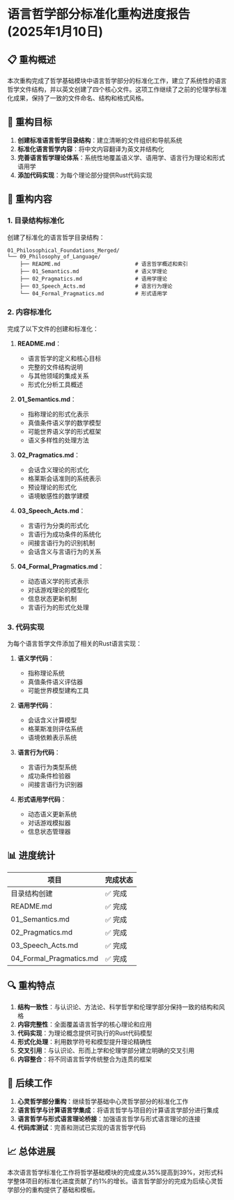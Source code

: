 # 语言哲学部分标准化重构进度报告 (2025年1月10日)

## 📋 重构概述

本次重构完成了哲学基础模块中语言哲学部分的标准化工作，建立了系统性的语言哲学文件结构，并以英文创建了四个核心文件。这项工作继续了之前的伦理学标准化成果，保持了一致的文件命名、结构和格式风格。

## 🎯 重构目标

1. **创建标准语言哲学目录结构**：建立清晰的文件组织和导航系统
2. **标准化语言哲学内容**：将中文内容翻译为英文并结构化
3. **完善语言哲学理论体系**：系统性地覆盖语义学、语用学、语言行为理论和形式语用学
4. **添加代码实现**：为每个理论部分提供Rust代码实现

## 🔄 重构内容

### 1. 目录结构标准化

创建了标准化的语言哲学目录结构：

```text
01_Philosophical_Foundations_Merged/
└── 09_Philosophy_of_Language/
    ├── README.md                        # 语言哲学概述和索引
    ├── 01_Semantics.md                  # 语义学理论
    ├── 02_Pragmatics.md                 # 语用学理论
    ├── 03_Speech_Acts.md                # 语言行为理论
    └── 04_Formal_Pragmatics.md          # 形式语用学
```

### 2. 内容标准化

完成了以下文件的创建和标准化：

1. **README.md**：
   - 语言哲学的定义和核心目标
   - 完整的文件结构说明
   - 与其他领域的集成关系
   - 形式化分析工具概述

2. **01_Semantics.md**：
   - 指称理论的形式化表示
   - 真值条件语义学的数学模型
   - 可能世界语义学的形式框架
   - 语义多样性的处理方法

3. **02_Pragmatics.md**：
   - 会话含义理论的形式化
   - 格莱斯会话准则的系统表示
   - 预设理论的形式化
   - 语境敏感性的数学建模

4. **03_Speech_Acts.md**：
   - 言语行为分类的形式化
   - 言语行为成功条件的系统化
   - 间接言语行为的识别机制
   - 会话含义与言语行为的关系

5. **04_Formal_Pragmatics.md**：
   - 动态语义学的形式表示
   - 对话游戏理论的模型化
   - 信息状态更新机制
   - 言语行为的形式化处理

### 3. 代码实现

为每个语言哲学文件添加了相关的Rust语言实现：

1. **语义学代码**：
   - 指称理论系统
   - 真值条件语义评估器
   - 可能世界模型建构工具

2. **语用学代码**：
   - 会话含义计算模型
   - 格莱斯准则评估系统
   - 语境依赖表示系统

3. **语言行为代码**：
   - 言语行为类型系统
   - 成功条件检验器
   - 间接言语行为识别器

4. **形式语用学代码**：
   - 动态语义更新系统
   - 对话游戏模拟器
   - 信息状态管理器

## 📊 进度统计

| 项目 | 完成状态 |
|------|---------|
| 目录结构创建 | ✅ 完成 |
| README.md | ✅ 完成 |
| 01_Semantics.md | ✅ 完成 |
| 02_Pragmatics.md | ✅ 完成 |
| 03_Speech_Acts.md | ✅ 完成 |
| 04_Formal_Pragmatics.md | ✅ 完成 |

## 🔍 重构特点

1. **结构一致性**：与认识论、方法论、科学哲学和伦理学部分保持一致的结构和风格
2. **内容完整性**：全面覆盖语言哲学的核心理论和应用
3. **代码实现**：为理论概念提供可执行的Rust代码模型
4. **形式化处理**：利用数学符号和模型提升理论精确性
5. **交叉引用**：与认识论、形而上学和伦理学部分建立明确的交叉引用
6. **内容整合**：将不同语言哲学传统整合为连贯的框架

## 📝 后续工作

1. **心灵哲学部分重构**：继续哲学基础中心灵哲学部分的标准化工作
2. **语言哲学与计算语言学集成**：将语言哲学与项目的计算语言学部分进行集成
3. **语言哲学与形式语言理论桥接**：加强语言哲学与形式语言理论的连接
4. **代码库测试**：完善和测试已实现的语言哲学代码

## 📈 总体进展

本次语言哲学标准化工作将哲学基础模块的完成度从35%提高到39%，对形式科学整体项目的标准化进度贡献了约1%的增长。语言哲学部分的完成为后续心灵哲学部分的重构提供了基础和模板。
